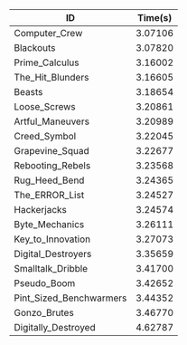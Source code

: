 |ID|Time(s)|
|-|-|
|Computer_Crew|3.07106|
|Blackouts|3.07820|
|Prime_Calculus|3.16002|
|The_Hit_Blunders|3.16605|
|Beasts|3.18654|
|Loose_Screws|3.20861|
|Artful_Maneuvers|3.20989|
|Creed_Symbol|3.22045|
|Grapevine_Squad|3.22677|
|Rebooting_Rebels|3.23568|
|Rug_Heed_Bend|3.24365|
|The_ERROR_List|3.24527|
|Hackerjacks|3.24574|
|Byte_Mechanics|3.26111|
|Key_to_Innovation|3.27073|
|Digital_Destroyers|3.35659|
|Smalltalk_Dribble|3.41700|
|Pseudo_Boom|3.42652|
|Pint_Sized_Benchwarmers|3.44352|
|Gonzo_Brutes|3.46770|
|Digitally_Destroyed|4.62787|
